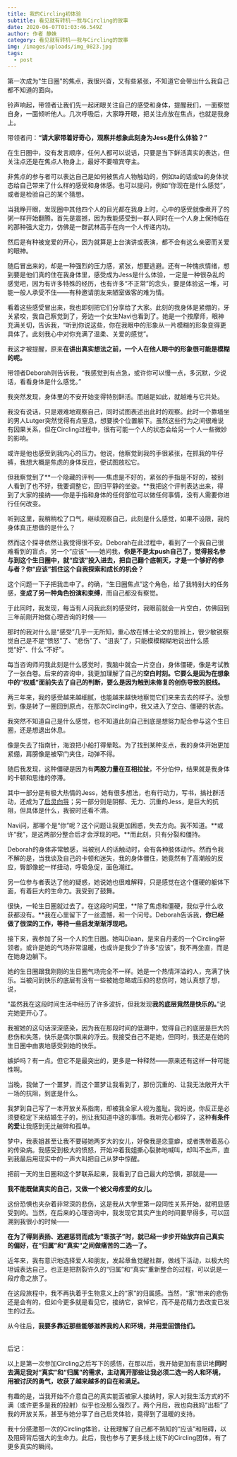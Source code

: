 ```yaml
---
title: 我的Circling初体验
subtitle: 看见就有转机——我与Circling的故事
date: 2020-06-07T01:03:46.549Z
author: 作者 静姝
category: 看见就有转机——我与Circling的故事
img: /images/uploads/img_0823.jpg
tags:
  - post
---
```

第一次成为"生日圈"的焦点，我很兴奋，又有些紧张，不知道它会带出什么我自己都不知道的面向。

铃声响起，带领者让我们先一起闭眼关注自己的感受和身体，提醒我们，一面察觉自身，一面倾听他人。几次呼吸后，大家睁开眼，把关注点放在焦点，也就是我身上。

带领者问：**“请大家带着好奇心，观察并想象此刻身为Jess是什么体验？”**

在生日圈中，没有发言顺序，任何人都可以说话，只要是当下鲜活真实的表达，但关注点还是在焦点人物身上，最好不要喧宾夺主。

非焦点的参与者可以表达自己是如何被焦点人物触动的，例如ta的话或ta的身体状态给自己带来了什么样的感受和身体感。也可以提问，例如“你现在是什么感觉”，或者是检验自己的某个猜想。

当我睁开眼，发现圈中其他四个人的目光都在我身上时，心中的感受就像煮开了的粥一样开始翻腾。首先是震撼，因为我能感受到一群人同时在一个人身上保持临在的那种强大定力，仿佛是一群武林高手在向一个人传递内功。

然后是有种被宠爱的开心，因为就算是上台演讲或表演，都不会有这么亲密而关爱的眼神。

随后冒出来的，却是一种强烈的压力感，紧张，想要逃避。还有一种愧疚情绪，想到要是他们真的住在我身体里，感受成为Jess是什么体验，一定是一种很杂乱的感觉吧，因为有许多特殊的经历，也有许多“不正常”的念头，要是体验这一堆，可能一般人承受不住——有种邀请朋友来陋室做客的难为情。

看着这些感受冒出来，我也即刻把它们分享给了大家。此刻的我身体是紧绷的，牙关紧咬，我自己察觉到了，旁边一个女生Navi也看到了。她是一个按摩师，眼神充满关切，告诉我，“听到你说这些，你在我眼中的形象从一片模糊的形象变得更具体了。此刻我心中对你充满了温柔、关爱的感觉”。

我这才被提醒，原来**在讲出真实想法之前，一个人在他人眼中的形象很可能是模糊的呢。**

带领者Deborah则告诉我，“我感觉到有点急，或许你可以慢一点，多沉默，少说话，看看身体是什么感觉。”

我突然发现，身体里的不安开始变得特别鲜活。而越是如此，就越难与它共处。

我没有说话，只是艰难地观察自己，同时试图表述出此时的观察。此时一个靠墙坐的男人Lutger突然觉得有点窒息，想要换个位置躺下。虽然这些行为之间很难说有因果关系，但在Circling过程中，很有可能一个人的状态会给另一个人一些微妙的影响。

或许是他也感受到我内心的压力。他说，他察觉到我的手很紧张，在抓我的牛仔裤，我想大概是焦虑的身体反应，便试图放松它。

但我察觉到了**一个隐藏的评判——焦虑是不好的，紧张的手指是不好的，被别人看到了也不好，我要调整它，回归平静的坐姿。**我把这个评判表达出来，得到了大家的接纳——你是手指和身体的任何部位可以做任何事情，没有人需要你进行任何改变。

听到这里，我稍稍松了口气，继续观察自己，此刻是什么感觉，如果不设限，我的身体真正想做的是什么？

然而这个探寻依然让我觉得很不安。Deborah在此过程中，看到了一个我自己很难看到的盲点，另一个“应该”——她问我，**你是不是太push自己了，觉得报名参与到这个生日圈中，就“应该”投入进去，把自己翻个底朝天，才是一个够好的参与者？你“应该”抓住这个自我探索和成长的机会？**

这个问题一下子把我击中了。的确，“生日圈焦点”这个角色，给了我特别大的任务感，**变成了另一种角色扮演和束缚**，而自己都没有察觉。

于此同时，我发现，每当有人问我此刻的感受时，我眼前就会一片空白，仿佛回到三年前刚开始做心理咨询的时候——

那时的我对什么是“感受”几乎一无所知，重心放在博士论文的思辨上，很少敏锐察觉自己是不是“愤怒”了、“悲伤”了、“沮丧”了，只能模模糊糊地说出什么感觉“好”、什么“不好”。

每当咨询师问我此刻是什么感觉时，我脑中就会一片空白，身体僵硬，像是考试教了一张白卷。后来的咨询中，我更加理解了自己的**空白时刻。它要么是因为在想象中的“权威”面前失去了自己的判断，要么是因为触到未修复的创伤导致的脱线。**

两三年来，我的感受越来越细腻，也能越来越快地察觉它们来来去去的样子。没想到，像是转了一圈回到原点，在那次Circling中，我又进入了空白、僵硬的状态。

我突然不知道自己是什么感觉，也不知道此刻自己到底是想努力配合参与这个生日圈，还是想退出休息。

像是失去了指南针，海浪把小船打得晕眩。为了找到某种支点，我的身体开始更加紧绷，肩膀像是被窄门夹住，动弹不得。

随后我发现，这种僵硬是因为有**两股力量在互相拉扯**，不分伯仲，结果就是我身体的卡顿和思维的停滞。

其中一部分是有极大热情的Jess，她有很多想法，也有行动力，写书，搞社群活动，还成为了[启灵向导](http://mp.weixin.qq.com/s?__biz=MzU1MDk1OTUyMg==&mid=2247483811&idx=2&sn=5aa98911e0c644d70dacd740e9a1b83f&chksm=fb99e16eccee68785c0313e85d930b814813ba59e735837c3a3a59ce37cabe226a0b1c58b006&scene=21#wechat_redirect)；另一部分则是阴郁、无力、沉重的Jess，是巨大的抗阻，但具体是什么，我彼时还看不清。

Navi问，那哪个是“你”呢？这个问题让我更加困惑，失去方向。我不知道。**或许“我”，是这两部分整合后才会浮现的吧。**而此刻，只有分裂和僵持。

Deborah的身体非常敏感，当被别人的话触动时，会有各种肢体动作。然而令我不解的是，当我谈及自己的卡顿和迷失，我的身体僵住，她竟然有了高潮般的反应，臀部像蛇一样扭动，呼吸急促，面色潮红。

另一位参与者表达了他的疑惑，她说她也很难解释，只是感觉在这个僵硬的躯体下面，有着巨大的生命力。我受到了鼓舞。

很快，一轮生日圈就过去了。在这段时间里，**除了焦虑和僵硬，我似乎什么收获都没有。**我在心里留下了一丝遗憾，和一个问号。Deborah告诉我，**你已经做了很深的工作，等待一些启发渐渐浮现吧。**

接下来，我参加了另一个人的生日圈。她叫Diaan，是来自丹麦的一个Circling带领者。或许是她的气场非常温暖，也或许是我少了许多“应该”，我不再坐直，而是在她身边躺下。

她的生日圈跟我刚刚的生日圈气场完全不一样。她是一个热情洋溢的人，充满了快乐。当被问到快乐的底层有没有一些被她忽略或压抑的悲伤时，她认真想了想，说，

“虽然我在这段时间生活中经历了许多波折，但我发现**我的底层竟然是快乐的。**”说完她更开心了。

我被她的这句话深深感染，因为我在那段时间的低潮中，觉得自己的底层是巨大的悲伤和失落，快乐是偶尔飘来的浮云。我接受自己不是她，但同时，我还是在她的生日圈中由衷地感受到她的快乐。

嫉妒吗？有一点。但它不是最突出的，更多是一种释然——原来还有这样一种可能性啊。

当晚，我做了一个噩梦，而这个噩梦让我看到了，那份沉重的、让我无法敞开大干一场的抗阻，到底是什么。

我梦到自己写了一本开放关系指南，却被我全家人视为羞耻。我妈说，你反正是必须要稳定下来结婚生子的，别让我知道中途的事情。我听完心都碎了，这种**有条件的爱**让我感到无比破碎和孤单。

梦中，我表姐甚至让我不要碰她两岁大的女儿，好像我是恋童癖，或者携带着恶心的传染病。我感受到极大的愤怒，开始冲着我姐撕心裂肺地喊叫，却叫不出声，直到我最后用现实中的一声大叫把自己从梦中惊醒。

把前一天的生日圈和这个梦联系起来，我看到了自己最大的恐惧，那就是——

**我不能既做真实的自己，又做一个被父母疼爱的女儿。**

这份恐惧也夹杂着非常深的悲伤，这是我从大学里第一段同性关系开始，就明显感受到的。当然，在后来的心理咨询中，我发现它其实产生的时间要早得多，可以回溯到我很小的时候——

**在为了得到表扬、逃避惩罚而成为“乖孩子”时，就已经一步步开始放弃自己真实的偏好，在“归属”和“真实”之间做痛苦的二选一了。**

近年来，我有意识地选择爱人和朋友，发起章鱼觉醒社群，做线下活动，以极大的坦诚表达自己，也正是把割裂许久的“归属”和“真实”重新整合的过程，可以说是一段疗愈之旅了。

在这段旅程中，我不再执着于生物意义上的“家”的归属感。当然，“家”带来的悲伤还是会有的，但如今更多就是看见它，接纳它，哀悼它，而不是花精力去改变已发生的过去。

从今往后，**我要多靠近那些能够滋养我的人和环境，并用爱回馈他们。**

\
后记：

以上是第一次参加Circling之后写下的感悟，在那以后，我开始更加有意识地**同时去满足我对“真实”和“归属”的需求，主动离开那些让我必须二选一的人和环境，用被讨厌的勇气，收获了越来越多的自在和满足。**

有趣的是，当我开始不介意自己的真实能否被家人接纳时，家人对我生活方式的不满（或许更多是我的投射）似乎也没那么强烈了。两个月后，我也向我妈“出柜”了我的开放关系，甚至与她分享了自己启灵体验，竟得到了温暖的支持。

我十分感激那一次的Circling体验，让我理解了自己都不熟知的“应该”和阻碍，以及阻碍背后强大的生命力。此后，我也参与了更多线上线下的Circling团体，有了更多真实的瞬间。